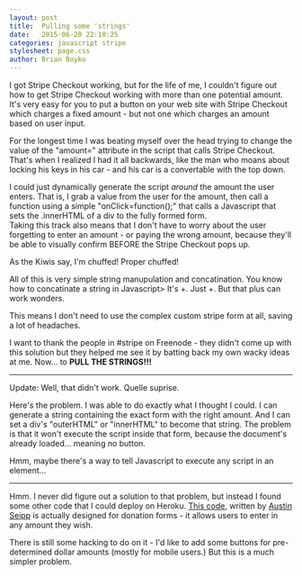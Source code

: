 ```yaml
---
layout: post
title:  Pulling some 'strings'
date:   2015-06-20 22:10:25
categories: javascript stripe
stylesheet: page.css
author: Brian Boyko
---
```


I got Stripe Checkout working, but for the life of me, I couldn't figure out how to get Stripe Checkout working with more than one potential amount.  It's very easy for you to put a button on your web site with Stripe Checkout which charges a fixed amount - but not one which charges an amount based on user input. 

For the longest time I was beating myself over the head trying to change the value of the "amount=" attribute in the script that calls Stripe Checkout.  That's when I realized I had it all backwards, like the man who moans about locking his keys in his car - and his car is a convertable with the top down.  

I could just dynamically generate the script *around* the amount the user enters.  That is, I grab a value from the user for the amount, then call a function using a simple "onClick=function();" that calls a Javascript that sets the .innerHTML of a div to the fully formed form.  
Taking this track also means that I don't have to worry about the user forgetting to enter an amount - or paying the wrong amount, because they'll be able to visually confirm 
BEFORE the Stripe Checkout pops up.  

As the Kiwis say, I'm chuffed!  Proper chuffed! 

All of this is very simple string manupulation and concatination.  You know how to concatinate a string in Javascript>  It's +. Just +. But that plus can work wonders. 

This means I don't need to use the complex custom stripe form at all, saving a lot of headaches.  

I want to thank the people in #stripe on Freenode - they didn't come up with this solution but they helped me see it by batting back my own wacky ideas at me. Now... to **PULL THE STRINGS!!!**

---

Update: Well, that didn't work. Quelle suprise.

Here's the problem. I was able to do exactly what I thought I could. I can generate a string containing the exact form with the right amount.  And I can set a div's "outerHTML" or "innerHTML" to become that string.  The problem is that it won't execute the script inside that form, because the document's already loaded... meaning no button. 

Hmm, maybe there's a way to tell Javascript to execute any script in an element... 

---

Hmm.  I never did figure out a solution to that problem, but instead I found some other code that I could deploy on Heroku. [This code](https://github.com/thoughtpolice/heroku-stripe-donate), written by [Austin Seipp](https://github.com/thoughtpolice) is actually designed for donation forms - it allows users to enter in any amount they wish.  

There is still some hacking to do on it - I'd like to add some buttons for pre-determined dollar amounts (mostly for mobile users.)  But this is a much simpler problem. 